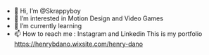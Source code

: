 - 👋 Hi, I’m @Skrappyboy
- 👀 I’m interested in Motion Design and Video Games
- 🌱 I’m currently learning
- 📫 How to reach me : Instagram and Linkedin 
This is my portfolio https://henrybdano.wixsite.com/henry-dano

<!---
Skrappyboy/Skrappyboy is a ✨ special ✨ repository because its `README.md` (this file) appears on your GitHub profile.
You can click the Preview link to take a look at your changes.
--->
